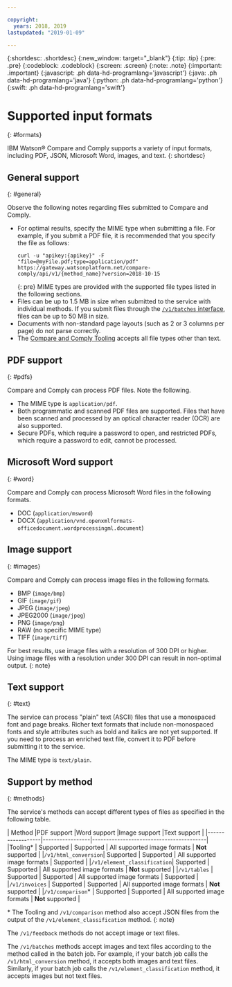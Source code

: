 ```yaml
---

copyright:
  years: 2018, 2019
lastupdated: "2019-01-09"

---
```


{:shortdesc: .shortdesc}
{:new_window: target="_blank"}
{:tip: .tip}
{:pre: .pre}
{:codeblock: .codeblock}
{:screen: .screen}
{:note: .note}
{:important: .important}
{:javascript: .ph data-hd-programlang='javascript'}
{:java: .ph data-hd-programlang='java'}
{:python: .ph data-hd-programlang='python'}
{:swift: .ph data-hd-programlang='swift'}

# Supported input formats
{: #formats}

IBM Watson&reg; Compare and Comply supports a variety of input formats, including PDF, JSON, Microsoft Word, images, and text.
{: shortdesc}

## General support
{: #general}

Observe the following notes regarding files submitted to Compare and Comply.

  - For optimal results, specify the MIME type when submitting a file. For example, if you submit a PDF file, it is recommended that you specify the file as follows:
     ```
     curl -u "apikey:{apikey}" -F "file=@myFile.pdf;type=application/pdf" https://gateway.watsonplatform.net/compare-comply/api/v1/{method_name}?version=2018-10-15
     ```
     {: pre}
    MIME types are provided with the supported file types listed in the following sections.
  - Files can be up to 1.5 MB in size when submitted to the service with individual methods. If you submit files through the [`/v1/batches` interface](/docs/services/compare-comply/batching.html#batching), files can be up to 50 MB in size.
  - Documents with non-standard page layouts (such as 2 or 3 columns per page) do not parse correctly.
  - The [Compare and Comply Tooling](/docs/services/compare-comply/tooling.html#tooling) accepts all file types other than text.
  
## PDF support
{: #pdfs}

Compare and Comply can process PDF files. Note the following.

  - The MIME type is `application/pdf`.
  - Both programmatic and scanned PDF files are supported. Files that have been scanned and processed by an optical character reader (OCR) are also supported.
  - Secure PDFs, which require a password to open, and restricted PDFs, which require a password to edit, cannot be processed.

## Microsoft Word support
{: #word}

Compare and Comply can process Microsoft Word files in the following formats.
  - DOC (`application/msword`)
  - DOCX (`application/vnd.openxmlformats-officedocument.wordprocessingml.document`)

## Image support
{: #images}

Compare and Comply can process image files in the following formats.

  - BMP (`image/bmp`)
  - GIF (`image/gif`)
  - JPEG (`image/jpeg`)
  - JPEG2000 (`image/jpeg`)
  - PNG (`image/png`)
  - RAW (no specific MIME type)
  - TIFF (`image/tiff`)

For best results, use image files with a resolution of 300 DPI or higher. Using image files with a resolution under 300 DPI can result in non-optimal output.
{: note}
  
## Text support
{: #text}

The service can process "plain" text (ASCII) files that use a monospaced font and page breaks. Richer text formats that include non-monospaced fonts and style attributes such as bold and italics are not yet supported. If you need to process an enriched text file, convert it to PDF before submitting it to the service.

The MIME type is `text/plain`.

## Support by method
{: #methods}

The service's methods can accept different types of files as specified in the following table.

| Method           |PDF support   |Word support     |Image support        |Text support    |
|------------------|-----------------|-----------------------------------------|
|Tooling*           | Supported    | Supported | All supported image formats | **Not** supported |
|`/v1/html_conversion`| Supported | Supported | All supported image formats | Supported |
|`/v1/element_classification`| Supported | Supported | All supported image formats | **Not** supported |
|`/v1/tables`      | Supported | Supported | All supported image formats | Supported |
|`/v1/invoices`    | Supported | Supported | All supported image formats | **Not** supported |
|`/v1/comparison`*  | Supported | Supported | All supported image formats | **Not** supported |

\* The Tooling and `/v1/comparison` method also accept JSON files from the output of the `/v1/element_classification` method.
{: note}

The `/v1/feedback` methods do not accept image or text files. 

The `/v1/batches` methods accept images and text files according to the method called in the batch job. For example, if your batch job calls the `/v1/html_conversion` method, it accepts both images and text files. Similarly, if your batch job calls the `/v1/element_classification` method, it accepts images but not text files.
